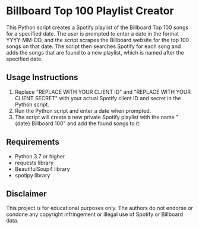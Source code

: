 <!DOCTYPE html>
<html lang="en">
<head>
    <meta charset="UTF-8">
    <meta name="viewport" content="width=device-width, initial-scale=1.0">
    <title>Billboard Top 100 Playlist Creator</title>
</head>
<body>
    <h1>Billboard Top 100 Playlist Creator</h1>
    <p>This Python script creates a Spotify playlist of the Billboard Top 100 songs for a specified date. The user is prompted to enter a date in the format YYYY-MM-DD, and the script scrapes the Billboard website for the top 100 songs on that date. The script then searches Spotify for each song and adds the songs that are found to a new playlist, which is named after the specified date.</p>
    <h2>Usage Instructions</h2>
    <ol>
        <li>Replace "REPLACE WITH YOUR CLIENT ID" and "REPLACE WITH YOUR CLIENT SECRET" with your actual Spotify client ID and secret in the Python script.</li>
        <li>Run the Python script and enter a date when prompted.</li>
        <li>The script will create a new private Spotify playlist with the name "{date} Billboard 100" and add the found songs to it.</li>
    </ol>
    <h2>Requirements</h2>
    <ul>
        <li>Python 3.7 or higher</li>
        <li>requests library</li>
        <li>BeautifulSoup4 library</li>
        <li>spotipy library</li>
    </ul>
    <h2>Disclaimer</h2>
    <p>This project is for educational purposes only. The authors do not endorse or condone any copyright infringement or illegal use of Spotify or Billboard data.</p>
</body>
</html>